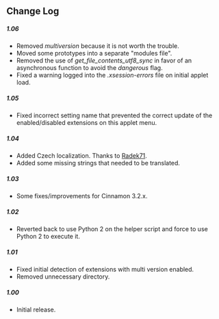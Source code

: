 ## Change Log

##### 1.06
- Removed *multiversion* because it is not worth the trouble.
- Moved some prototypes into a separate "modules file".
- Removed the use of *get_file_contents_utf8_sync* in favor of an asynchronous function to avoid the *dangerous* flag.
- Fixed a warning logged into the *.xsession-errors* file on initial applet load.

##### 1.05
- Fixed incorrect setting name that prevented the correct update of the enabled/disabled extensions on this applet menu.

##### 1.04
- Added Czech localization. Thanks to [Radek71](https://github.com/Radek71).
- Added some missing strings that needed to be translated.

##### 1.03
- Some fixes/improvements for Cinnamon 3.2.x.

##### 1.02
- Reverted back to use Python 2 on the helper script and force to use Python 2 to execute it.

##### 1.01
- Fixed initial detection of extensions with multi version enabled.
- Removed unnecessary directory.

##### 1.00
- Initial release.
